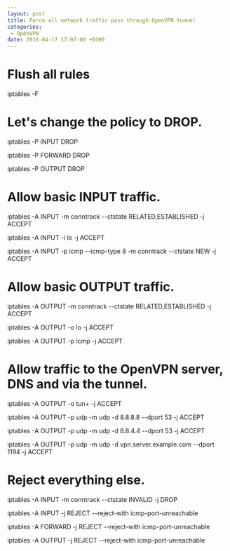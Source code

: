 ```yaml
---
layout: post
title: Force all network traffic pass through OpenVPN tunnel
categories:
 - OpenVPN
date: 2016-04-17 17:07:00 +0100
---
```


  

# Flush all rules  

iptables -F  

  

# Let's change the policy to DROP.  

iptables -P INPUT DROP  

iptables -P FORWARD DROP  

iptables -P OUTPUT DROP  

  

# Allow basic INPUT traffic.  

iptables -A INPUT -m conntrack --ctstate RELATED,ESTABLISHED -j ACCEPT  

iptables -A INPUT -i lo -j ACCEPT  

iptables -A INPUT -p icmp --icmp-type 8 -m conntrack --ctstate NEW -j ACCEPT  

  

# Allow basic OUTPUT traffic.  

iptables -A OUTPUT -m conntrack --ctstate RELATED,ESTABLISHED -j ACCEPT  

iptables -A OUTPUT -o lo -j ACCEPT  

iptables -A OUTPUT -p icmp -j ACCEPT  

  

# Allow traffic to the OpenVPN server, DNS and via the tunnel.  

iptables -A OUTPUT -o tun+ -j ACCEPT  

iptables -A OUTPUT -p udp -m udp -d 8.8.8.8 --dport 53 -j ACCEPT  

iptables -A OUTPUT -p udp -m udp -d 8.8.4.4 --dport 53 -j ACCEPT  

iptables -A OUTPUT -p udp -m udp -d vpn.server.example.com --dport 1194 -j ACCEPT  

  

# Reject everything else.  

iptables -A INPUT -m conntrack --ctstate INVALID -j DROP  

iptables -A INPUT -j REJECT --reject-with icmp-port-unreachable  

iptables -A FORWARD -j REJECT --reject-with icmp-port-unreachable  

iptables -A OUTPUT -j REJECT --reject-with icmp-port-unreachable  

  

  